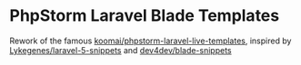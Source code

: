# PhpStorm Laravel Blade Templates
Rework of the famous [koomai/phpstorm-laravel-live-templates](https://github.com/koomai/phpstorm-laravel-live-templates), inspired by [Lykegenes/laravel-5-snippets](https://github.com/Lykegenes/laravel-5-snippets) and [dev4dev/blade-snippets](https://github.com/dev4dev/blade-snippets)
